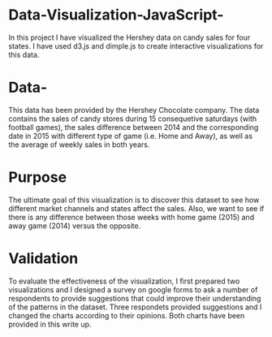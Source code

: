 # Data-Visualization-JavaScript-
In this project I have visualized the Hershey data on candy sales for four states. I have used d3.js and dimple.js to create interactive visualizations for this data.

# Data-
This data has been provided by the Hershey Chocolate company. The data contains the sales of candy stores during 15 consequetive saturdays (with football games), the sales difference between 2014 and the corresponding date in 2015 with different type of game (i.e. Home and Away), as well as the average of weekly sales in both years.

# Purpose 

The ultimate goal of this visualization is to discover this dataset to see how different market channels and states affect the sales. Also, we want to see if there is any difference between those weeks with home game (2015) and away game (2014) versus the opposite.

# Validation
To evaluate the effectiveness of the visualization, I first prepared two visualizations and I designed a survey on google forms to ask a number of respondents to provide suggestions that could improve their understanding of the patterns in the dataset. Three respondets provided suggestions and I changed the charts according to their opinions. Both charts have been provided in this write up.

